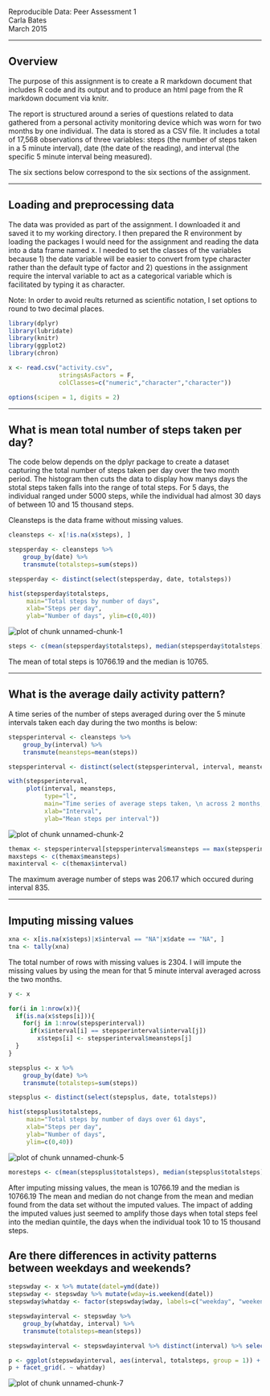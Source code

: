 Reproducible Data:  Peer Assessment 1  
Carla Bates  
March 2015  

---

## Overview

The purpose of this assignment is to create a R markdown document that includes R code and its output and to produce an html page from the R markdown document via knitr. 

The report is structured around a series of questions related to data gathered from a personal activity monitoring device which was worn for two months by one individual.  The data is stored as a CSV file.  It includes a total of 17,568 observations of three variables:  steps (the number of steps taken in a 5 minute interval), date (the date of the reading), and interval (the specific 5 minute interval being measured).

The six sections below correspond to the six sections of the assignment.

---

## Loading and preprocessing data    

The data was provided as part of the assignment.  I downloaded it and saved it to my working directory. I then prepared the R environment by loading the packages I would need for the assignment and reading the data into a data frame named x.  I needed to set the classes of the variables because 1) the date variable will be easier to convert from type character rather than the default type of factor and 2) questions in the assignment require the interval variable to act as a categorical variable which is facilitated by typing it as character.

Note:  In order to avoid reults returned as scientific notation, I set options to round to two decimal places.



```r
library(dplyr)
library(lubridate)
library(knitr)
library(ggplot2)
library(chron)

x <- read.csv("activity.csv", 
              stringsAsFactors = F, 
              colClasses=c("numeric","character","character"))

options(scipen = 1, digits = 2)
```
  
---

## What is mean total number of steps taken per day? 

The code below depends on the dplyr package to create a dataset capturing the total number of steps taken per day over the two month period.  The histogram then cuts the data to display how manys days the stotal steps taken falls into the range of total steps.  For 5 days, the individual ranged under 5000 steps, while the individual had almost 30 days of between 10 and 15 thousand steps. 

Cleansteps is the data frame without missing values.  

  

```r
cleansteps <- x[!is.na(x$steps), ]

stepsperday <- cleansteps %>% 
    group_by(date) %>% 
    transmute(totalsteps=sum(steps))

stepsperday <- distinct(select(stepsperday, date, totalsteps))

hist(stepsperday$totalsteps, 
     main="Total steps by number of days", 
     xlab="Steps per day", 
     ylab="Number of days", ylim=c(0,40))
```

![plot of chunk unnamed-chunk-1](figure/unnamed-chunk-1-1.png) 

```r
steps <- c(mean(stepsperday$totalsteps), median(stepsperday$totalsteps))
```


The mean of total steps is 10766.19 and the median is 10765.

---

## What is the average daily activity pattern?

A time series of the number of steps averaged during over the 5 minute intervals taken each day during the two months is below:



```r
stepsperinterval <- cleansteps %>% 
    group_by(interval) %>% 
    transmute(meansteps=mean(steps))

stepsperinterval <- distinct(select(stepsperinterval, interval, meansteps))

with(stepsperinterval, 
     plot(interval, meansteps, 
          type="l", 
          main="Time series of average steps taken, \n across 2 months, in 5 minute intervals", 
          xlab="Interval", 
          ylab="Mean steps per interval"))
```

![plot of chunk unnamed-chunk-2](figure/unnamed-chunk-2-1.png) 



```r
themax <- stepsperinterval[stepsperinterval$meansteps == max(stepsperinterval$meansteps), ]
maxsteps <- c(themax$meansteps)
maxinterval <- c(themax$interval)
```

The maximum average number of steps was 206.17 which occured during interval 835.

---

##  Imputing missing values


```r
xna <- x[is.na(x$steps)|x$interval == "NA"|x$date == "NA", ]
tna <- tally(xna)
```

The total number of rows with missing values is 2304.  I will impute the missing values by using the mean for that 5 minute interval averaged across the two months. 


```r
y <- x

for(i in 1:nrow(x)){
  if(is.na(x$steps[i])){
    for(j in 1:nrow(stepsperinterval))
      if(x$interval[i] == stepsperinterval$interval[j])
        x$steps[i] <- stepsperinterval$meansteps[j]  
  }
}

stepsplus <- x %>% 
    group_by(date) %>% 
    transmute(totalsteps=sum(steps))

stepsplus <- distinct(select(stepsplus, date, totalsteps))

hist(stepsplus$totalsteps, 
     main="Total steps by number of days over 61 days", 
     xlab="Steps per day", 
     ylab="Number of days", 
     ylim=c(0,40))
```

![plot of chunk unnamed-chunk-5](figure/unnamed-chunk-5-1.png) 

```r
moresteps <- c(mean(stepsplus$totalsteps), median(stepsplus$totalsteps))
```

After imputing missing values, the mean is 10766.19 and the median is 10766.19 The mean and median do not change from the mean and median found from the data set without the imputed values.  The impact of adding the imputed values just seemed to amplify those days when total steps feel into the median quintile, the days when the individual took 10 to 15 thousand steps.

## Are there differences in activity patterns between weekdays and weekends?


```r
stepswday <- x %>% mutate(datel=ymd(date))
stepswday <- stepswday %>% mutate(wday=is.weekend(datel))
stepswday$whatday <- factor(stepswday$wday, labels=c("weekday", "weekend"))

stepswdayinterval <- stepswday %>% 
    group_by(whatday, interval) %>% 
    transmute(totalsteps=mean(steps))

stepswdayinterval <- stepswdayinterval %>% distinct(interval) %>% select(whatday, totalsteps)
```


```r
p <- ggplot(stepswdayinterval, aes(interval, totalsteps, group = 1)) + geom_line()
p + facet_grid(. ~ whatday)
```

![plot of chunk unnamed-chunk-7](figure/unnamed-chunk-7-1.png) 


